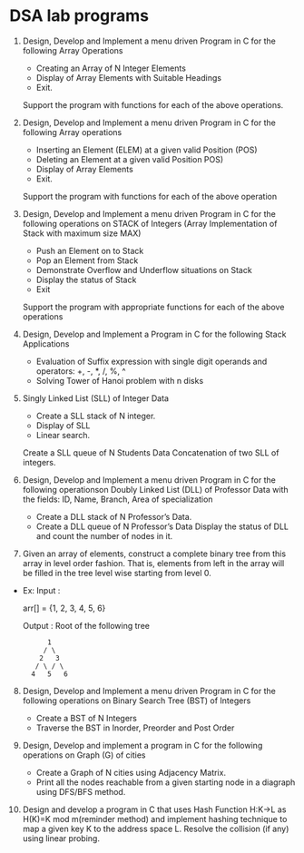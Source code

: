 # DSA lab programs


1. Design, Develop and Implement a menu driven Program in C for the following Array Operations
    - Creating an Array of N Integer Elements
    -  Display of Array Elements with Suitable Headings
    -  Exit.

    Support the program with functions for each of the above operations.


2. Design, Develop and Implement a menu driven Program in C for the following Array operations 
    - Inserting an Element (ELEM) at a given valid Position (POS)
    - Deleting an Element at a given valid Position POS)
    - Display of Array Elements
    - Exit.

    Support the program with functions for each of the above operation

3. Design, Develop and Implement a menu driven Program in C for the following operations on 
STACK of Integers (Array Implementation of Stack with maximum size MAX)
    - Push an Element on to Stack
    - Pop an Element from Stack
    - Demonstrate Overflow and Underflow situations on Stack
    - Display the status of Stack
    - Exit

    Support the program with appropriate functions for each of the above operations

4. Design, Develop and Implement a Program in C for the following Stack Applications 
    - Evaluation of Suffix expression with single digit operands and operators: +, -, *, /, %, ^
    - Solving Tower of Hanoi problem with n disks

5. Singly Linked List (SLL) of Integer Data 
    - Create a SLL stack of N integer.
    - Display of SLL
    - Linear search. 
    
    Create a SLL queue of N Students Data Concatenation of two SLL of 
integers.
6. Design, Develop and Implement a menu driven Program in C for the following operationson 
Doubly Linked List (DLL) of Professor Data with the fields: ID, Name, Branch, Area of 
specialization
    - Create a DLL stack of N Professor’s Data.
    - Create a DLL queue of N Professor’s Data
Display the status of DLL and count the number of nodes in it.


7. Given an array of elements, construct a complete binary tree from this array in level order 
fashion. That is, elements from left in the array will be filled in the tree level wise starting from 
level 0. 
- Ex: Input : 
    
    arr[] = {1, 2, 3, 4, 5, 6}
    
    Output : Root of the following tree
 
            1
           / \
          2   3
         / \ / \
        4   5   6
8. Design, Develop and Implement a menu driven Program in C for the following operations on 
Binary Search Tree (BST) of Integers
    - Create a BST of N Integers
    - Traverse the BST in Inorder, Preorder and Post Order

9. Design, Develop and implement a program in C for the following operations on Graph (G) of cities
    - Create a Graph of N cities using Adjacency Matrix.
    - Print all the nodes reachable from a given starting node in a diagraph using DFS/BFS 
method.
10. Design and develop a program in C that uses Hash Function H:K->L as H(K)=K mod m(reminder 
method) and implement hashing technique to map a given key K to the address space L. Resolve 
the collision (if any) using linear probing.
